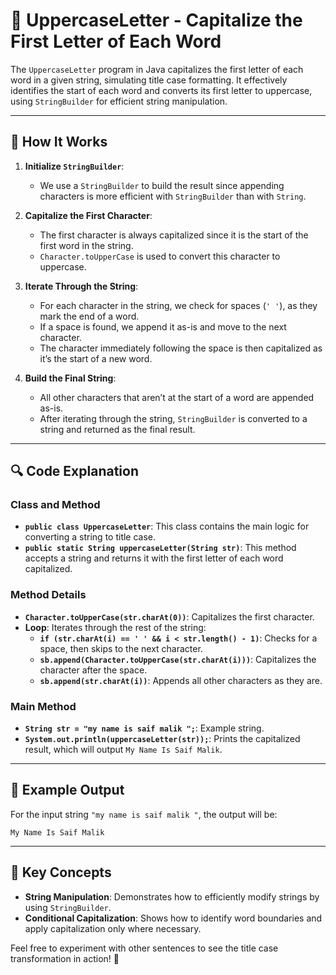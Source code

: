 

# 📜 UppercaseLetter - Capitalize the First Letter of Each Word

The `UppercaseLetter` program in Java capitalizes the first letter of each word in a given string, simulating title case formatting. It effectively identifies the start of each word and converts its first letter to uppercase, using `StringBuilder` for efficient string manipulation.

---

## 🚀 How It Works

1. **Initialize `StringBuilder`**:
   - We use a `StringBuilder` to build the result since appending characters is more efficient with `StringBuilder` than with `String`.

2. **Capitalize the First Character**:
   - The first character is always capitalized since it is the start of the first word in the string.
   - `Character.toUpperCase` is used to convert this character to uppercase.

3. **Iterate Through the String**:
   - For each character in the string, we check for spaces (`' '`), as they mark the end of a word.
   - If a space is found, we append it as-is and move to the next character.
   - The character immediately following the space is then capitalized as it’s the start of a new word.

4. **Build the Final String**:
   - All other characters that aren’t at the start of a word are appended as-is.
   - After iterating through the string, `StringBuilder` is converted to a string and returned as the final result.

---

## 🔍 Code Explanation

### Class and Method

- **`public class UppercaseLetter`**: This class contains the main logic for converting a string to title case.
- **`public static String uppercaseLetter(String str)`**: This method accepts a string and returns it with the first letter of each word capitalized.

### Method Details

- **`Character.toUpperCase(str.charAt(0))`**: Capitalizes the first character.
- **Loop**: Iterates through the rest of the string:
  - **`if (str.charAt(i) == ' ' && i < str.length() - 1)`**: Checks for a space, then skips to the next character.
  - **`sb.append(Character.toUpperCase(str.charAt(i)))`**: Capitalizes the character after the space.
  - **`sb.append(str.charAt(i))`**: Appends all other characters as they are.

### Main Method

- **`String str = "my name is saif malik ";`**: Example string.
- **`System.out.println(uppercaseLetter(str));`**: Prints the capitalized result, which will output `My Name Is Saif Malik`.

---

## 🔑 Example Output

For the input string `"my name is saif malik "`, the output will be:

```plaintext
My Name Is Saif Malik
```

---

## 🌟 Key Concepts

- **String Manipulation**: Demonstrates how to efficiently modify strings by using `StringBuilder`.
- **Conditional Capitalization**: Shows how to identify word boundaries and apply capitalization only where necessary.
  
Feel free to experiment with other sentences to see the title case transformation in action! 🎉